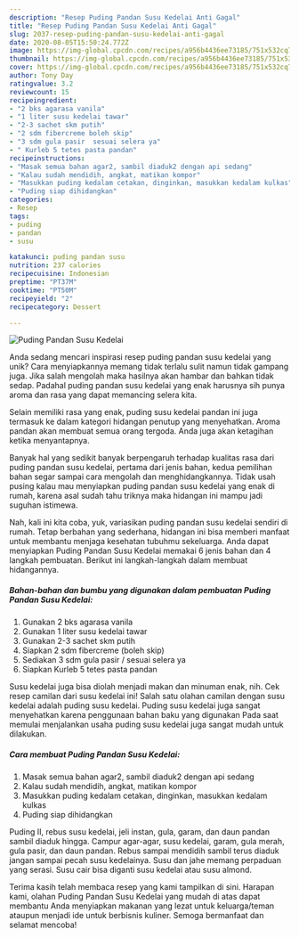 ```yaml
---
description: "Resep Puding Pandan Susu Kedelai Anti Gagal"
title: "Resep Puding Pandan Susu Kedelai Anti Gagal"
slug: 2037-resep-puding-pandan-susu-kedelai-anti-gagal
date: 2020-08-05T15:50:24.772Z
image: https://img-global.cpcdn.com/recipes/a956b4436ee73185/751x532cq70/puding-pandan-susu-kedelai-foto-resep-utama.jpg
thumbnail: https://img-global.cpcdn.com/recipes/a956b4436ee73185/751x532cq70/puding-pandan-susu-kedelai-foto-resep-utama.jpg
cover: https://img-global.cpcdn.com/recipes/a956b4436ee73185/751x532cq70/puding-pandan-susu-kedelai-foto-resep-utama.jpg
author: Tony Day
ratingvalue: 3.2
reviewcount: 15
recipeingredient:
- "2 bks agarasa vanila"
- "1 liter susu kedelai tawar"
- "2-3 sachet skm putih"
- "2 sdm fibercreme boleh skip"
- "3 sdm gula pasir  sesuai selera ya"
- " Kurleb 5 tetes pasta pandan"
recipeinstructions:
- "Masak semua bahan agar2, sambil diaduk2 dengan api sedang"
- "Kalau sudah mendidih, angkat, matikan kompor"
- "Masukkan puding kedalam cetakan, dinginkan, masukkan kedalam kulkas"
- "Puding siap dihidangkan"
categories:
- Resep
tags:
- puding
- pandan
- susu

katakunci: puding pandan susu 
nutrition: 237 calories
recipecuisine: Indonesian
preptime: "PT37M"
cooktime: "PT50M"
recipeyield: "2"
recipecategory: Dessert

---
```



![Puding Pandan Susu Kedelai](https://img-global.cpcdn.com/recipes/a956b4436ee73185/751x532cq70/puding-pandan-susu-kedelai-foto-resep-utama.jpg)

Anda sedang mencari inspirasi resep puding pandan susu kedelai yang unik? Cara menyiapkannya memang tidak terlalu sulit namun tidak gampang juga. Jika salah mengolah maka hasilnya akan hambar dan bahkan tidak sedap. Padahal puding pandan susu kedelai yang enak harusnya sih punya aroma dan rasa yang dapat memancing selera kita.

Selain memiliki rasa yang enak, puding susu kedelai pandan ini juga termasuk ke dalam kategori hidangan penutup yang menyehatkan. Aroma pandan akan membuat semua orang tergoda. Anda juga akan ketagihan ketika menyantapnya.

Banyak hal yang sedikit banyak berpengaruh terhadap kualitas rasa dari puding pandan susu kedelai, pertama dari jenis bahan, kedua pemilihan bahan segar sampai cara mengolah dan menghidangkannya. Tidak usah pusing kalau mau menyiapkan puding pandan susu kedelai yang enak di rumah, karena asal sudah tahu triknya maka hidangan ini mampu jadi suguhan istimewa.


Nah, kali ini kita coba, yuk, variasikan puding pandan susu kedelai sendiri di rumah. Tetap berbahan yang sederhana, hidangan ini bisa memberi manfaat untuk membantu menjaga kesehatan tubuhmu sekeluarga. Anda dapat menyiapkan Puding Pandan Susu Kedelai memakai 6 jenis bahan dan 4 langkah pembuatan. Berikut ini langkah-langkah dalam membuat hidangannya.

<!--inarticleads1-->

##### Bahan-bahan dan bumbu yang digunakan dalam pembuatan Puding Pandan Susu Kedelai:

1. Gunakan 2 bks agarasa vanila
1. Gunakan 1 liter susu kedelai tawar
1. Gunakan 2-3 sachet skm putih
1. Siapkan 2 sdm fibercreme (boleh skip)
1. Sediakan 3 sdm gula pasir / sesuai selera ya
1. Siapkan  Kurleb 5 tetes pasta pandan


Susu kedelai juga bisa diolah menjadi makan dan minuman enak, nih. Cek resep camilan dari susu kedelai ini! Salah satu olahan camilan dengan susu kedelai adalah puding susu kedelai. Puding susu kedelai juga sangat menyehatkan karena penggunaan bahan baku yang digunakan Pada saat memulai menjalankan usaha puding susu kedelai juga sangat mudah untuk dilakukan. 

<!--inarticleads2-->

##### Cara membuat Puding Pandan Susu Kedelai:

1. Masak semua bahan agar2, sambil diaduk2 dengan api sedang
1. Kalau sudah mendidih, angkat, matikan kompor
1. Masukkan puding kedalam cetakan, dinginkan, masukkan kedalam kulkas
1. Puding siap dihidangkan


Puding II, rebus susu kedelai, jeli instan, gula, garam, dan daun pandan sambil diaduk hingga. Campur agar-agar, susu kedelai, garam, gula merah, gula pasir, dan daun pandan. Rebus sampai mendidih sambil terus diaduk jangan sampai pecah susu kedelainya. Susu dan jahe memang perpaduan yang serasi. Susu cair bisa diganti susu kedelai atau susu almond. 

Terima kasih telah membaca resep yang kami tampilkan di sini. Harapan kami, olahan Puding Pandan Susu Kedelai yang mudah di atas dapat membantu Anda menyiapkan makanan yang lezat untuk keluarga/teman ataupun menjadi ide untuk berbisnis kuliner. Semoga bermanfaat dan selamat mencoba!
